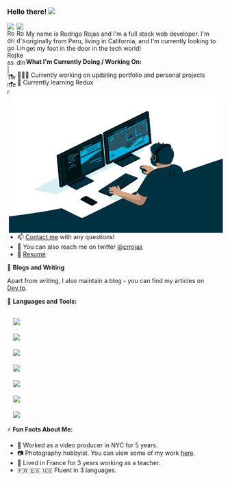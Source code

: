 ### Hello there! <img src="https://raw.githubusercontent.com/MartinHeinz/MartinHeinz/master/wave.gif" width="30px">
<a href="https://twitter.com/crrojas">
  <img align="left" alt="Rodrigo Rojas | Twitter" width="22px" src="https://raw.githubusercontent.com/peterthehan/peterthehan/master/assets/twitter.svg" />
</a>
<a href="https://www.linkedin.com/in/carlo-rodrigo-rojas-9622817a/">
  <img align="left" alt="Rod's LinkedIn" width="22px" src="https://raw.githubusercontent.com/peterthehan/peterthehan/master/assets/linkedin.svg" />
</a>
<br />
My name is Rodrigo Rojas and I'm a full stack web developer. I'm originally from Peru, living in California, and I'm currently looking to get my foot in the door in the tech world!
<br />
<img src="https://github.com/crrojas88/crrojas88/blob/main/code.gif" alt="gif" align="right" width="500" height="320" />

**What I'm Currently Doing / Working On:**
- 👨🏽‍💻 Currently working on updating portfolio and personal projects
- 🌱 Currently learning Redux
- 📫 [Contact me](carlorrojas@gmail.com) with any questions!
- 💬 You can also reach me on twitter [@crrojas](https://twitter.com/crrojas)
- 📝 [Resumé](https://drive.google.com/file/d/1mZAcgvSHY5nJpC33VGZUsy1wFAMm9J5Z/view?usp=sharing)

📝 **Blogs and Writing**

Apart from writing, I also maintain a blog - you can find my articles on [Dev.to](https://dev.to/crrojas88).

🔧 **Languages and Tools:**

<code>
  <img src="https://img.shields.io/badge/javascript%20-%23323330.svg?&style=for-the-badge&logo=javascript&logoColor=%23F7DF1E"/>
</code>

<code>
  <img src="https://img.shields.io/badge/ruby-%23CC342D.svg?&style=for-the-badge&logo=ruby&logoColor=white"/>
</code>

<code>
  <img src="https://img.shields.io/badge/react%20-%2320232a.svg?&style=for-the-badge&logo=react&logoColor=%2361DAFB"/>
</code>

<code>
  <img src="https://img.shields.io/badge/redux%20-%23593d88.svg?&style=for-the-badge&logo=redux&logoColor=white"/>
</code>

<code>
  <img src="https://img.shields.io/badge/mysql-%2300f.svg?&style=for-the-badge&logo=mysql&logoColor=white"/>
</code>

<code>
  <img src="https://img.shields.io/badge/rails%20-%23CC0000.svg?&style=for-the-badge&logo=ruby-on-rails&logoColor=white"/>
</code>

<code>
  <img src="https://img.shields.io/badge/git%20-%23F05033.svg?&style=for-the-badge&logo=git&logoColor=white"/>
</code>

⚡ **Fun Facts About Me:**
- :movie_camera: Worked as a video producer in NYC for 5 years.
- :camera: Photography hobbyist. You can view some of my work [here](https://www.instagram.com/crrojas).
- :book: Lived in France for 3 years working as a teacher.
- :fr: :es: :us: Fluent in 3 languages.

<!--
**crrojas88/crrojas88** is a ✨ _special_ ✨ repository because its `README.md` (this file) appears on your GitHub profile.

Here are some ideas to get you started:

- 🔭 I’m currently working on ...
- 🌱 I’m currently learning ...
- 👯 I’m looking to collaborate on ...
- 🤔 I’m looking for help with ...
- 💬 Ask me about ...
- 📫 How to reach me: ...
- 😄 Pronouns: ...
- ⚡ Fun fact: ...
-->
